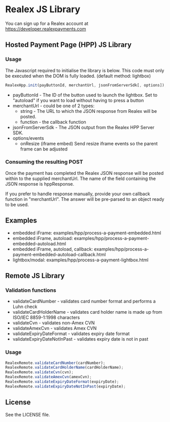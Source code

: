 # Realex JS Library
You can sign up for a Realex account at https://developer.realexpayments.com

## Hosted Payment Page (HPP) JS Library

### Usage
The Javascript required to initialise the library is below. This code must only be executed when the DOM is fully loaded. (default method: lightbox)
```javascript
RealexHpp.init(payButtonId, merchantUrl, jsonFromServerSdk[, options]);
```
* payButtonId - The ID of the button used to launch the lightbox. Set to "autoload" if you want to load without having to press a button
* merchantUrl - could be one of 2 types:
    - string - The URL to which the JSON response from Realex will be posted.
    - function - the callback function
* jsonFromServerSdk - The JSON output from the Realex HPP Server SDK.
* options/events
    - onResize (iframe embed) Send resize iframe events so the parent frame can be adjusted

### Consuming the resulting POST
Once the payment has completed the Realex JSON response will be posted within to the supplied merchantUrl. The name of the field containing the JSON response is hppResponse.

If you prefer to handle response manually, provide your own callback function in "merchantUrl". The answer will be pre-parsed to an object ready to be used.

## Examples
* embedded iFrame: examples/hpp/process-a-payment-embedded.html
* embedded iFrame, autoload: examples/hpp/process-a-payment-embedded-autoload.html
* embedded iFrame, autoload, callback: examples/hpp/process-a-payment-embedded-autoload-callback.html
* lightbox/modal: examples/hpp/process-a-payment-lightbox.html

## Remote JS Library

### Validation functions
* validateCardNumber - validates card number format and performs a Luhn check
* validateCardHolderName - validates card holder name is made up from ISO/IEC 8859-1:1998 characters
* validateCvn - validates non-Amex CVN
* validateAmexCvn - validates Amex CVN
* validateExpiryDateFormat - validates expiry date format
* validateExpiryDateNotInPast - validates expiry date is not in past

### Usage
```javascript
RealexRemote.validateCardNumber(cardNumber);
RealexRemote.validateCardHolderName(cardHolderName);
RealexRemote.validateCvn(cvn);
RealexRemote.validateAmexCvn(amexCvn);
RealexRemote.validateExpiryDateFormat(expiryDate);
RealexRemote.validateExpiryDateNotInPast(expiryDate);
```

## License
See the LICENSE file.
